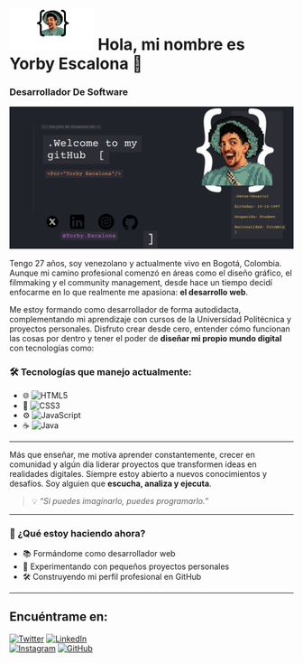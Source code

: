 # <img src="https://raw.githubusercontent.com/yorbyEscalona/yorbyEscalona/main/miniatura.png" width="150" /> Hola, mi nombre es Yorby Escalona 👋
### Desarrollador De Software 
![Banner](https://raw.githubusercontent.com/yorbyEscalona/yorbyEscalona/main/Presentaci%C3%B3n%20T%C3%A9cnica%20C%C3%B3digo%20Programaci%C3%B3n%20Minimalista%20Gris%20(1280%20x%20640%20px)%20(1).jpg)


Tengo 27 años, soy venezolano y actualmente vivo en Bogotá, Colombia. Aunque mi camino profesional comenzó en áreas como el diseño gráfico, el filmmaking y el community management, desde hace un tiempo decidí enfocarme en lo que realmente me apasiona: **el desarrollo web**.

Me estoy formando como desarrollador de forma autodidacta, complementando mi aprendizaje con cursos de la Universidad Politécnica y proyectos personales. Disfruto crear desde cero, entender cómo funcionan las cosas por dentro y tener el poder de **diseñar mi propio mundo digital** con tecnologías como:

### 🛠️ Tecnologías que manejo actualmente:
- 🌐 ![HTML5](https://img.shields.io/badge/-HTML5-E34F26?style=flat&logo=html5&logoColor=fff)
- 🎨 ![CSS3](https://img.shields.io/badge/-CSS3-1572B6?style=flat&logo=css3)
- ⚙️ ![JavaScript](https://img.shields.io/badge/-JavaScript-F7DF1E?style=flat&logo=javascript&logoColor=000)
- ☕ ![Java](https://img.shields.io/badge/-Java-007396?style=flat&logo=java&logoColor=fff)

---

Más que enseñar, me motiva aprender constantemente, crecer en comunidad y algún día liderar proyectos que transformen ideas en realidades digitales. Siempre estoy abierto a nuevos conocimientos y desafíos. Soy alguien que **escucha, analiza y ejecuta**.

> 💡 *“Si puedes imaginarlo, puedes programarlo.”*

---

### 📌 ¿Qué estoy haciendo ahora?
- 📚 Formándome como desarrollador web
- 🧪 Experimentando con pequeños proyectos personales
- 🛠️ Construyendo mi perfil profesional en GitHub

---


## Encuéntrame en:

[![Twitter](https://img.shields.io/badge/Twitter-@YorbyEscalona-0D1117?style=for-the-badge&logo=twitter&logoColor=white&labelColor=0D1117)](https://x.com/YorbyEscalona)
[![LinkedIn](https://img.shields.io/badge/LinkedIn-@yorby_escalona-0D1117?style=for-the-badge&logo=linkedin&logoColor=white&labelColor=0D1117)](https://www.linkedin.com/in/yorby-escalona-b97aa9363/)  
[![Instagram](https://img.shields.io/badge/Instagram-@yorby.escalona-0D1117?style=for-the-badge&logo=instagram&logoColor=white&labelColor=0D1117)](https://www.instagram.com/yorby.escalona/)
[![GitHub](https://img.shields.io/badge/GitHub-@yorbyEscalona-0D1117?style=for-the-badge&logo=github&logoColor=white&labelColor=0D1117)](https://github.com/yorbyEscalona)




